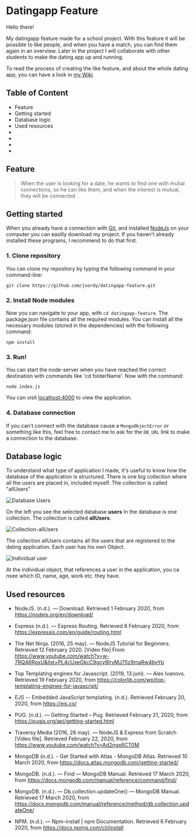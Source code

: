 # Datingapp Feature

Hello there! 

My datingapp feature made for a school project. With this feature it will be possible to like people, and when you have a match, you can find them again in an overview. Later in the project I will collaborate with other students to make the dating app up and running. 

To read the process of creating the like feature, and about the whole dating app, you can have a look in [my Wiki](https://github.com/joordy/datingapp-feature/wiki).

## Table of Content

* Feature
* Getting started
* Database logic
* Used resources
*
*
*
*


## Feature

> When the user is looking for a date, he wants to find one with mutial connections, so he can like them, and when the interest is mutual, they will be connected

## Getting started

When you already have a connection with [Git](https://docs.gitlab.com/ee/gitlab-basics/start-using-git.html), and installed [NodeJs](https://www.webucator.com/how-to/how-install-nodejs-on-mac.cfm) on your computer you can easilly download my project. If you haven't already installed these programs, I recommend to do that first.

### 1. Clone repository

You can clone my repository by typing the following command in your command-line:

`git clone https://github.com/joordy/datingapp-feature.git`


### 2. Install Node modules

Now you can navigate to your app, with `cd datingapp-feature`. The package.json file contains all the required modules. You can install all the necessary modules (stored in the dependencies) with the following command:

`npm install`


### 3. Run! 

You can start the node-server when you have reached the correct destination with commands like 'cd folderName'. Now with the command:

`node index.js`

You can visit [localhost:4000](http://localhost:4000/) to view the application. 

### 4. Database connection

If you can't connect with the database cause a `MongoObjectError` or something like this, feel free to contact me to ask for the `DB_URL` link to make a connection to the database. 


## Database logic

To understand what type of application I made, it's useful to know how the database of the application is structured. There is one big collection where all the users are placed in, included myself. The collection is called "allUsers" 

![Database Users](https://user-images.githubusercontent.com/48051912/76903339-27330d00-689e-11ea-916a-4cd15117f9bf.png)

On the left you see the selected database **users** In the database is one collection. The collection is called **allUsers**.


![Collection-allUsers](https://user-images.githubusercontent.com/48051912/76903342-29956700-689e-11ea-890d-aac84a976ff9.png)

The collection allUsers contains all the users that are registered to the dating application. Each user has his own Object. 

![Individual user](https://user-images.githubusercontent.com/48051912/76903341-29956700-689e-11ea-8c23-c918bc55291f.png)

At the individual object, that references a user in the application, you ca nsee which ID, name, age, work etc. they have. 


## Used resources

* NodeJS. (n.d.). — Download. Retrieved 1 February 2020, from https://nodejs.org/en/download/

* Express (n.d.). — Express Routing. Retrieved 8 February 2020, from https://expressjs.com/en/guide/routing.html

* The Net Ninja. (2016, 25 may). — NodeJS Tutorial for Beginners. Retrieved 12 February 2020. [Video file] From https://www.youtube.com/watch?v=w-7RQ46RgxU&list=PL4cUxeGkcC9gcy9lrvMJ75z9maRw4byYp

* Top Templating engines for Javascript. (2019, 13 juni). — Alex Ivanovs. Retrieved 19 February 2020, from https://colorlib.com/wp/top-templating-engines-for-javascript/

* EJS -- Embedded JavaScript templating. (n.d.). Retrieved February 20, 2020, from https://ejs.co/

* PUG. (n.d.). — Getting Started – Pug. Retrieved February 21, 2020, from https://pugjs.org/api/getting-started.html

* Traversy Media (2016, 26 may). — NodeJS & Express from Scratch [Video file]. Retrieved February 22, 2020, from https://www.youtube.com/watch?v=Ad2ngx6CT0M

* MongoDB (n.d.). - Get Started with Atlas - MongoDB Atlas. Retrieved 10 March 2020, from https://docs.atlas.mongodb.com/getting-started/

* MongoDB. (n.d.). — Find — MongoDB Manual. Retrieved 17 March 2020, from https://docs.mongodb.com/manual/reference/command/find/

* MongoDB. (n.d.). — Db.collection.updateOne() — MongoDB Manual. Retrieved 17 March 2020, from https://docs.mongodb.com/manual/reference/method/db.collection.updateOne/

* NPM. (n.d.). — Npm-install | npm Documentation. Retrieved 6 February 2020, from https://docs.npmjs.com/cli/install